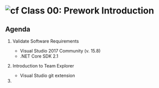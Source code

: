 ![cf](http://i.imgur.com/7v5ASc8.png) Class 00: Prework Introduction
=====================================

## Agenda

1. Validate Software Requirements
	- Visual Studio 2017 Community (v. 15.8)
	- .NET Core SDK 2.1

2. Introduction to Team Explorer
	- Visual Studio git extension

3. 